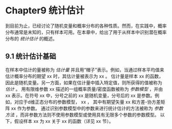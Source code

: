 # Chapter9 统计估计

到目前为止，已经讨论了随机变量和概率分布的各种性质。然而，在实践中，概率分布通常是未知的，只有样本可用。在本章中，给出了用于从样本中识别潜在概率分布的 *统计估计* 的概述。

## 9.1 统计估计基础

在样本中估计的量被称为 *估计量* 并且用“帽子”表示。例如，当通过样本平均值来估计概率分布的期望 xx 时，其估计量被表示为
xx 。
估计量是样本 xx 的函数，因此是随机变量。另一方面，如果在估计量中插入特定值，则所获得的值被称为 *估计* 。
用有限维参数 xx 描述的一组概率质量/密度函数被称为 *参数模型* ，并由 xx 表示。在符号 xx 中，分号之前的 xx 是随机变量，分号后的 xx 是参数。例如，对应于d维正态分布的参数模型，
xx ，
其中有期望矢量 xx 和方差-协方差矩阵 xx 作为参数。
通过识别参数模型中的参数来进行统计估计的方法被称为 *参数方法* ，而非参数方法则不使用参数模型或使用具有无限多个参数的参数模型。
以下，假设样本 xx 为 xx 关于 xx 的函数（详见 xx 节）。
